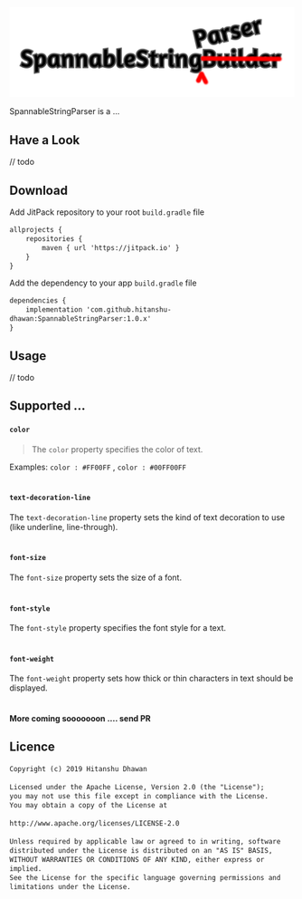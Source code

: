 ![SpannableStringParser](images/logo.png)

SpannableStringParser is a ...

## Have a Look
// todo

## Download
Add JitPack repository to your root `build.gradle` file
```
allprojects {
    repositories {
        maven { url 'https://jitpack.io' }
    }
}
```
Add the dependency to your app `build.gradle` file
```
dependencies {
    implementation 'com.github.hitanshu-dhawan:SpannableStringParser:1.0.x'
}
```

## Usage
// todo

## Supported ...

#### `color`
> The `color` property specifies the color of text.

Examples: `color : #FF00FF` , `color : #00FF00FF`
<br><br>

#### `text-decoration-line`
The `text-decoration-line` property sets the kind of text decoration to use (like underline, line-through).
<br><br>
#### `font-size`
The `font-size` property sets the size of a font.
<br><br>
#### `font-style`
The `font-style` property specifies the font style for a text.
<br><br>
#### `font-weight`
The `font-weight` property sets how thick or thin characters in text should be displayed.
<br><br>
#### More coming sooooooon .... send PR

## Licence
```
Copyright (c) 2019 Hitanshu Dhawan

Licensed under the Apache License, Version 2.0 (the "License");
you may not use this file except in compliance with the License.
You may obtain a copy of the License at

http://www.apache.org/licenses/LICENSE-2.0

Unless required by applicable law or agreed to in writing, software
distributed under the License is distributed on an "AS IS" BASIS,
WITHOUT WARRANTIES OR CONDITIONS OF ANY KIND, either express or implied.
See the License for the specific language governing permissions and
limitations under the License.
```
